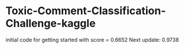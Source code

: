 # Toxic-Comment-Classification-Challenge-kaggle
initial code for getting started with score = 0.6652
Next update: 0.9738

